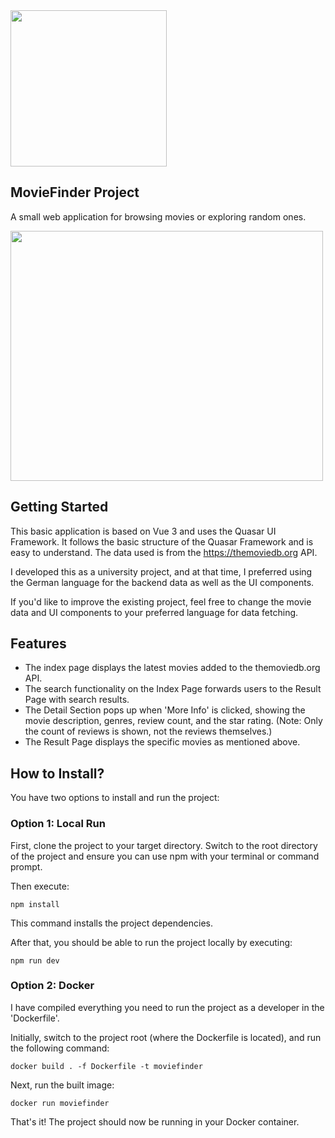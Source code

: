 
<img src="https://i.imgur.com/qwJ87ei.png" width="250" height="250">

## MovieFinder Project

A small web application for browsing movies or exploring random ones.


<img src="https://i.imgur.com/ooUSzTy.jpeg" width="500" height="400">

## Getting Started
This basic application is based on Vue 3 and uses the Quasar UI Framework.
It follows the basic structure of the Quasar Framework and is easy to understand.
The data used is from the https://themoviedb.org API.

I developed this as a university project, and at that time, I preferred using the German language for 
the backend data as well as the UI components.

If you'd like to improve the existing project, feel free to change the movie data and UI components to
your preferred language for data fetching.

## Features
* The index page displays the latest movies added to the themoviedb.org API.
* The search functionality on the Index Page forwards users to the Result Page with search results.
* The Detail Section pops up when 'More Info' is clicked, showing the movie description, genres, review count, and the star rating. (Note: Only the count of reviews is shown, not the reviews themselves.)
* The Result Page displays the specific movies as mentioned above.

## How to Install?
You have two options to install and run the project:
### Option 1: Local Run

First, clone the project to your target directory.
Switch to the root directory of the project and ensure you can use npm with your terminal or command prompt.

Then execute:
```
npm install
```
This command installs the project dependencies. 

After that, you should be able to run the project locally by executing:
```
npm run dev
```

### Option 2: Docker

I have compiled everything you need to run the project as a developer in the 'Dockerfile'.

Initially, switch to the project root (where the Dockerfile is located), and run the following command:
```
docker build . -f Dockerfile -t moviefinder
```

Next, run the built image:
```
docker run moviefinder
```

That's it! The project should now be running in your Docker container.
